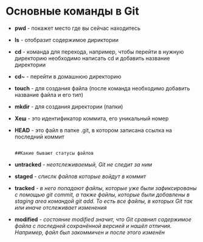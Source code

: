 # Основные команды в Git


- **pwd** - покажет место где вы сейчас находитесь <br>
- **ls** - отобразит содержимое дириктории <br>
- **cd** - команда для перехода, например, чтобы перейти в нужную директорию необходимо написать cd и добавить название директории <br>
- **cd~** - перейти в домашнюю директорию <br>
- **touch** - для создания файла (после команда необходимо добавить название файла и его тип) <br>
- **mkdir** - для создания директории (папки) <br>
- **Хеш** - это идентификатор коммита, его уникальный номер
- **HEAD** - это файл в папке .git, в котором записана ссылка на последний коммит

                                                                    ##Какие бывают статусы файлов
- **untracked** - *неотслеживаемый, Git не следит за ним*
- **staged** - *спислк файлов которые войдут в коммит*
- **tracked** - *в него попадают файлы, которые уже были зафиксированы с помощью git commit, а также файлы, которые были добавлены в staging area командой git add. То есть все файлы, в которых Git так или иначе отслеживает изменения*
- **modified** - *cостояние modified значит, что Git сравнил содержимое файла с последней сохранённой версией и нашёл отличия. Например, файл был закоммичен и после этого изменён*